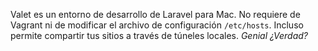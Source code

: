 Valet es un entorno de desarrollo de Laravel para Mac. No requiere de Vagrant ni de modificar el archivo de  configuración `/etc/hosts`. Incluso permite compartir tus sitios a través de túneles locales. _Genial ¿Verdad?_